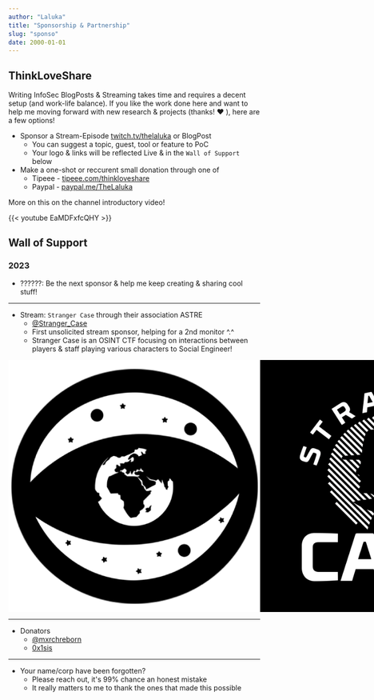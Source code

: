 ```yaml
---
author: "Laluka"
title: "Sponsorship & Partnership"
slug: "sponso"
date: 2000-01-01
---
```


## ThinkLoveShare

Writing InfoSec BlogPosts & Streaming takes time and requires a decent setup (and work-life balance). If you like the work done here and want to help me moving forward with new research & projects (thanks! ❤️ ), here are a few options!

- Sponsor a Stream-Episode [twitch.tv/thelaluka](https://www.twitch.tv/thelaluka) or BlogPost
  - You can suggest a topic, guest, tool or feature to PoC
  - Your logo & links will be reflected Live & in the `Wall of Support` below
- Make a one-shot or reccurent small donation through one of
  - Tipeee - [tipeee.com/thinkloveshare](https://tipeee.com/thinkloveshare)
  - Paypal - [paypal.me/TheLaluka](https://paypal.me/TheLaluka)

More on this on the channel introductory video!

{{< youtube EaMDFxfcQHY >}}

## Wall of Support

### 2023

- ??????: Be the next sponsor & help me keep creating & sharing cool stuff!

---
- Stream: `Stranger Case` through their association ASTRE
  - [@Stranger_Case](https://twitter.com/Stranger_Case)
  - First unsolicited stream sponsor, helping for a 2nd monitor ^.^
  - Stranger Case is an OSINT CTF focusing on interactions between players & staff playing various characters to Social Engineer!
<div style="display: flex; justify-content: space-between;">
    <img class="img_small" src="asso_astre.png" alt="asso_astre">
    <img class="img_small" src="stranger_case.png" alt="stranger_case">
</div>

---
- Donators
  - [@mxrchreborn](https://twitter.com/mxrchreborn)
  - [0x1sis](https://twitter.com/0x1sis)

---
- Your name/corp have been forgotten?
  - Please reach out, it's 99% chance an honest mistake
  - It really matters to me to thank the ones that made this possible
